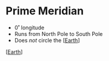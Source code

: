 # Prime Meridian

- 0˚ longitude
- Runs from North Pole to South Pole
- Does _not_ circle the [[Earth]]

[[Earth]]

[//begin]: # "Autogenerated link references for markdown compatibility"
[Earth]: earth "Earth 🜨"
[//end]: # "Autogenerated link references"